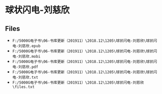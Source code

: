 # 球状闪电-刘慈欣

## Files

- `F:/5000G电子书\06-书库更新（201911）\2018.12\1205\球状闪电-刘慈欣\球状闪电-刘慈欣.epub`
- `F:/5000G电子书\06-书库更新（201911）\2018.12\1205\球状闪电-刘慈欣\球状闪电-刘慈欣.mobi`
- `F:/5000G电子书\06-书库更新（201911）\2018.12\1205\球状闪电-刘慈欣\球状闪电-刘慈欣.pdf`
- `F:/5000G电子书\06-书库更新（201911）\2018.12\1205\球状闪电-刘慈欣\球状闪电-刘慈欣.txt`
- `F:/5000G电子书\06-书库更新（201911）\2018.12\1205\球状闪电-刘慈欣\files.txt`
